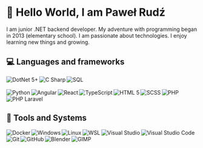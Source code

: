 # 👋 Hello World, I am Paweł Rudź
I am junior .NET backend developer. My adventure with programming began in 2013 (elementary school). I am passionate about technologies. I enjoy learning new things and growing.



## 💻 Languages and frameworks
<img align="left" alt="DotNet 5+" src="https://img.shields.io/badge/.NET-%23512BD4.svg?&style=for-the-badge&logo=dotnet&logoColor=white" />
<img align="left" alt="C Sharp" src="https://img.shields.io/badge/C%23-%23239120.svg?&style=for-the-badge&logo=csharp&logoColor=white" />
<img align="left" alt="SQL" src="https://img.shields.io/badge/SQL-%234169E1.svg?&style=for-the-badge" />

<br>
<br>

<img align="left" alt="Python" src="https://img.shields.io/badge/python-%233776AB.svg?&style=for-the-badge&logo=python&logoColor=white" />
<img align="left" alt="Angular" src="https://img.shields.io/badge/Angular-%23DD0031.svg?&style=for-the-badge&logo=angular&logoColor=white" />
<img align="left" alt="React" src="https://img.shields.io/badge/React-%2361DAFB.svg?&style=for-the-badge&logo=react&logoColor=black" />
<img align="left" alt="TypeScript" src="https://img.shields.io/badge/Type Script-%233178C6.svg?&style=for-the-badge&logo=typescript&logoColor=white" />
<img align="left" alt="HTML 5" src="https://img.shields.io/badge/HTML-%23E34F26.svg?&style=for-the-badge&logo=html5&logoColor=white" />
<img align="left" alt="SCSS" src="https://img.shields.io/badge/SCSS-%23CC6699.svg?&style=for-the-badge&logo=sass&logoColor=white" />

<img align="left" alt="PHP" src="https://img.shields.io/badge/PHP-%23777BB4.svg?&style=for-the-badge&logo=php&logoColor=white" />
<img align="left" alt="PHP Laravel" src="https://img.shields.io/badge/Laravel-%23FF2D20.svg?&style=for-the-badge&logo=laravel&logoColor=white" />
 
<br>
<br>



## 🔧 Tools and Systems
<img align="left" alt="Docker" src="https://img.shields.io/badge/Docker-%232496ED.svg?&style=for-the-badge&logo=docker&logoColor=white" />
<img align="left" alt="Windows" src="https://img.shields.io/badge/Windows-%230078D6.svg?&style=for-the-badge&logo=windows&logoColor=white" />
<img align="left" alt="Linux" src="https://img.shields.io/badge/Linux-%23FCC624.svg?&style=for-the-badge&logo=linux&logoColor=black" />
<img align="left" alt="WSL" src="https://img.shields.io/badge/WSL-%230078D6.svg?&style=for-the-badge" />
<img align="left" alt="Visual Studio" src="https://img.shields.io/badge/Visual Studio-%235C2D91.svg?&style=for-the-badge&logo=visualstudio&logoColor=white" />
<img align="left" alt="Visual Studio Code" src="https://img.shields.io/badge/VS Code-%23007ACC.svg?&style=for-the-badge&logo=visualstudiocode&logoColor=white" />
<img align="left" alt="Git" src="https://img.shields.io/badge/Git-%23F05032.svg?&style=for-the-badge&logo=git&logoColor=white" />
<img align="left" alt="GitHub" src="https://img.shields.io/badge/GitHub-%23181717.svg?&style=for-the-badge&logo=github&logoColor=white" />
<img align="left" alt="Blender" src="https://img.shields.io/badge/Blender-%23F5792A.svg?&style=for-the-badge&logo=blender&logoColor=white" />
<img align="left" alt="GIMP" src="https://img.shields.io/badge/GIMP-%235C5543.svg?&style=for-the-badge&logo=gimp&logoColor=white" />
